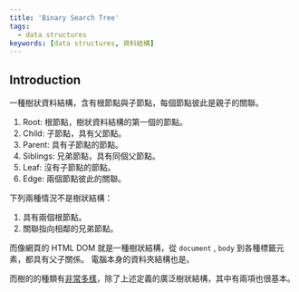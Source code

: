 ```yaml
---
title: 'Binary Search Tree'
tags:
  - data structures
keywords: [data structures, 資料結構]
---
```


## Introduction

一種樹狀資料結構，含有根節點與子節點，每個節點彼此是親子的關聯。

1. Root: 根節點，樹狀資料結構的第一個的節點。
2. Child: 子節點，具有父節點。
3. Parent: 具有子節點的節點。
4. Siblings: 兄弟節點，具有同個父節點。
5. Leaf: 沒有子節點的節點。
6. Edge: 兩個節點彼此的關聯。

下列兩種情況不是樹狀結構：

1. 具有兩個根節點。
2. 關聯指向相鄰的兄弟節點。

而像網頁的 HTML DOM 就是一種樹狀結構，從 `document` , `body` 到各種標籤元素，都具有父子關係。
電腦本身的資料夾結構也是。

而樹的的種類有[非常多樣](https://en.wikipedia.org/wiki/List_of_data_structures#Trees)，除了上述定義的廣泛樹狀結構，其中有兩項也很基本。
